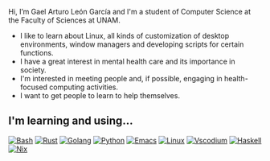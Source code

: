 Hi, I’m Gael Arturo León García and I'm a student of Computer Science at the Faculty of Sciences at UNAM.
- I like to learn about Linux, all kinds of customization of desktop environments, window managers and developing scripts for certain functions.
- I have a great interest in mental health care and its importance in society.
- I'm interested in meeting people and, if possible, engaging in health-focused computing activities.
- I want to get people to learn to help themselves.
##  I'm learning and using...
[![Bash](https://skillicons.dev/icons?i=bash)](https://devdocs.io/bash/)
[![Rust](https://skillicons.dev/icons?i=rust)](https://www.rust-lang.org/es)
[![Golang](https://skillicons.dev/icons?i=golang)](https://go.dev/)
[![Python](https://skillicons.dev/icons?i=python)](https://www.python.org/)
[![Emacs](https://skillicons.dev/icons?i=emacs)](https://www.gnu.org/software/emacs/)
[![Linux](https://skillicons.dev/icons?i=linux)](https://www.linux.org/)
[![Vscodium](https://skillicons.dev/icons?i=vscodium)](https://vscodium.com/)
[![Haskell](https://skillicons.dev/icons?i=haskell)](https://www.haskell.org/)
[![Nix](https://skillicons.dev/icons?i=nix)](https://nixos.org/)


<!---
GraulerLowe/GraulerLowe is a ✨ special ✨ repository because its `README.md` (this file) appears on your GitHub profile.
You can click the Preview link to take a look at your changes.
--->
